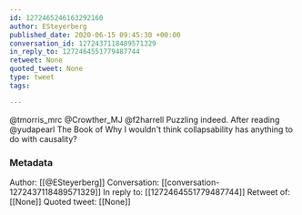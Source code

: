 ```yaml
---
id: 1272465246163292160
author: ESteyerberg
published_date: 2020-06-15 09:45:30 +00:00
conversation_id: 1272437118489571329
in_reply_to: 1272464551779487744
retweet: None
quoted_tweet: None
type: tweet
tags:

---
```


@tmorris_mrc @Crowther_MJ @f2harrell Puzzling indeed. After reading @yudapearl The Book of Why I wouldn't think collapsability has anything to do with causality?

### Metadata

Author: [[@ESteyerberg]]
Conversation: [[conversation-1272437118489571329]]
In reply to: [[1272464551779487744]]
Retweet of: [[None]]
Quoted tweet: [[None]]
